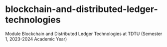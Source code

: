 # blockchain-and-distributed-ledger-technologies
Module Blockchain and Distributed Ledger Technologies at TDTU (Semester 1, 2023-2024 Academic Year)
